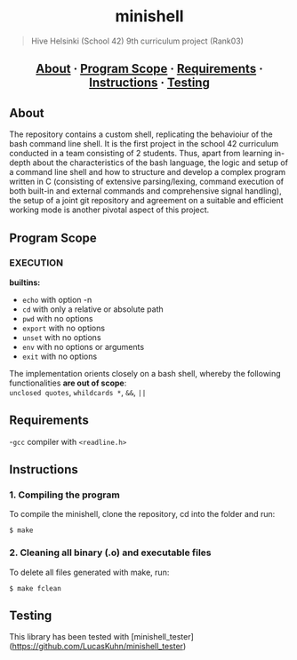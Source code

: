 <h1 align="center">minishell</h1>

> Hive Helsinki (School 42) 9th curriculum project (Rank03)

<h2 align="center">
	<a href="#about">About</a>
	<span> · </span>
	<a href="#Program scope">Program Scope</a>
	<span> · </span>
	<a href="#requirements">Requirements</a>
	<span> · </span>
	<a href="#instructions">Instructions</a>
  <span> · </span>
	<a href="#testing">Testing</a>
</h2>

## About
The repository contains a custom shell, replicating the behavioiur of the bash command line shell. It is the first project in the school 42 curriculum
conducted in a team consisting of 2 students. Thus, apart from learning in-depth about the characteristics of the bash language, the logic and setup of
a command line shell and how to structure and develop a complex program written in C (consisting of extensive parsing/lexing, command execution of both
built-in and external commands and comprehensive signal handling), the setup of a joint git repository and agreement on a suitable and efficient working
mode is another pivotal aspect of this project.

## Program Scope

### EXECUTION  
**builtins:**
  - `echo` with option -n
  - `cd` with only a relative or absolute path
  - `pwd` with no options
  - `export` with no options
  - `unset` with no options
  - `env` with no options or arguments
  - `exit` with no options
   
The implementation orients closely on a bash shell, whereby the following functionalities **are out of scope**:  
`unclosed quotes`, `whildcards *`, `&&`, `||`

## Requirements
-`gcc` compiler
with `<readline.h>` 

## Instructions

### 1. Compiling the program

To compile the minishell, clone the repository, cd into the folder and run:

```
$ make 
```
### 2. Cleaning all binary (.o) and executable files

To delete all files generated with make, run:
```
$ make fclean
```

## Testing
This library has been tested with [minishell_tester] (https://github.com/LucasKuhn/minishell_tester)
